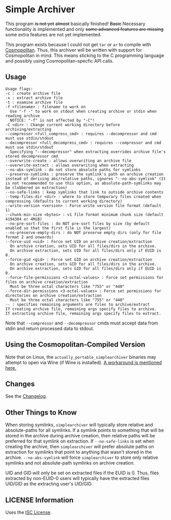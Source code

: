 # Simple Archiver

This program ~~is not yet~~ ~~almost~~ basically finished! ~~Basic~~ Necessary
functionality is implemented and only ~~some advanced features are missing~~
some extra features are not yet implemented.

This program exists because I could not get `tar` or `ar` to compile with
[Cosmopolitan](https://justine.lol/cosmopolitan/index.html). Thus, this
archiver will be written with support for Cosmopolitan in mind. This means
sticking to the C programming language and possibly using Cosmopolitan-specfic
API calls.

## Usage

    Usage flags:
    -c : create archive file
    -x : extract archive file
    -t : examine archive file
    -f <filename> : filename to work on
      Use "-f -" to work on stdout when creating archive or stdin when reading archive
      NOTICE: "-f" is not affected by "-C"!
    -C <dir> : Change current working directory before archiving/extracting
    --compressor <full_compress_cmd> : requires --decompressor and cmd must use stdin/stdout
    --decompressor <full_decompress_cmd> : requires --compressor and cmd must use stdin/stdout
      Specifying "--decompressor" when extracting overrides archive file's stored decompressor cmd
    --overwrite-create : allows overwriting an archive file
    --overwrite-extract : allows overwriting when extracting
    --no-abs-symlink : do not store absolute paths for symlinks
    --preserve-symlinks : preserve the symlink's path on archive creation instead of deriving abs/relative paths, ignores "--no-abs-symlink" (It is not recommended to use this option, as absolute-path-symlinks may be clobbered on extraction)
    --no-safe-links : keep symlinks that link to outside archive contents
    --temp-files-dir <dir> : where to store temporary files created when compressing (defaults to current working directory)
    --write-version <version> : Force write version file format (default 1)
    --chunk-min-size <bytes> : v1 file format minimum chunk size (default 4194304 or 4MiB)
    --no-pre-sort-files : do NOT pre-sort files by size (by default enabled so that the first file is the largest)
    --no-preserve-empty-dirs : do NOT preserve empty dirs (only for file format 2 and onwards)
    --force-uid <uid> : Force set UID on archive creation/extraction
      On archive creation, sets UID for all files/dirs in the archive.
      On archive extraction, sets UID for all files/dirs only if EUID is 0.
    --force-gid <gid> : Force set GID on archive creation/extraction
      On archive creation, sets GID for all files/dirs in the archive.
      On archive extraction, sets GID for all files/dirs only if EUID is 0.
    --force-file-permissions <3-octal-values> : Force set permissions for files on archive creation/extraction
      Must be three octal characters like "755" or "440"
    --force-dir-permissions <3-octal-values> : Force set permissions for directories on archive creation/extraction
      Must be three octal characters like "755" or "440"
    -- : specifies remaining arguments are files to archive/extract
    If creating archive file, remaining args specify files to archive.
    If extracting archive file, remaining args specify files to extract.

Note that `--compressor` and `--decompressor` cmds must accept data from stdin
and return processed data to stdout.

## Using the Cosmopolitan-Compiled Version

Note that on Linux, the `actually_portable_simplearchiver` binaries may attempt
to open via Wine (if Wine is installed). [A workaround is mentioned here.](https://github.com/jart/cosmopolitan/blob/master/README.md#linux)

## Changes

See the [Changelog](https://github.com/Stephen-Seo/SimpleArchiver/blob/main/Changelog.md).

## Other Things to Know

When storing symlinks, `simplearchiver` will typically store relative and
absolute-paths for all symlinks. If a symlink points to something that will be
stored in the archive during archive creation, then relative paths will be
preferred for that symlink on extraction. If `--no-safe-links` is set when
creating the archive, then `simplearchiver` will prefer absolute paths on
extraction for symlinks that point to anything that wasn't stored in the
archive. `--no-abs-symlink` will force `simplearchiver` to store only relative
symlinks and not absolute-path symlinks on archive creation.

UID and GID will only be set on extracted files if the EUID is 0. Thus, files
extracted by non-EUID-0 users will typically have the extracted files UID/GID as
the extracting user's UID/GID.

## LICENSE Information

Uses the [ISC License](https://choosealicense.com/licenses/isc/).
